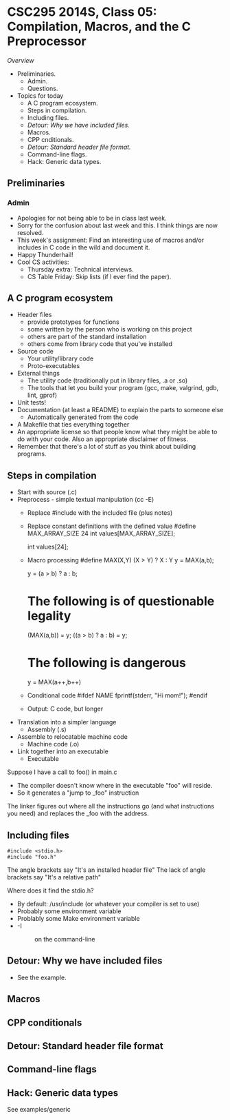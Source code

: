 CSC295 2014S, Class 05: Compilation, Macros, and the C Preprocessor
===================================================================

_Overview_

* Preliminaries.
    * Admin.
    * Questions.
* Topics for today
    * A C program ecosystem.
    * Steps in compilation.
    * Including files.
    * *Detour: Why we have included files.*
    * Macros.
    * CPP cnditionals.
    * *Detour: Standard header file format.*
    * Command-line flags.
    * Hack: Generic data types.

Preliminaries
-------------

### Admin

* Apologies for not being able to be in class last week.
* Sorry for the confusion about last week and this.  I think things
  are now resolved.
* This week's assignment: Find an interesting use of macros and/or
  includes in C code in the wild and document it.
* Happy Thunderhail!
* Cool CS activities:
    * Thursday extra: Technical interviews.
    * CS Table Friday: Skip lists (if I ever find the paper).

A C program ecosystem
---------------------

* Header files
    * provide prototypes for functions
    * some written by the person who is working on this project
    * others are part of the standard installation
    * others come from library code that you've installed
* Source code
    * Your utility/library code
    * Proto-executables
* External things
    * The utility code (traditionally put in library files, .a or .so)
    * The tools that let you build your program (gcc, make, valgrind,
      gdb, lint, gprof)
* Unit tests!
* Documentation (at least a README) to explain the parts to someone else
    * Automatically generated from the code
* A Makefile that ties everything together
* An appropriate license so that people know what they might be able
  to do with your code.  Also an appropriate disclaimer of fitness.
* Remember that there's a lot of stuff as you think about building programs.

Steps in compilation
--------------------

* Start with source (.c)
* Preprocess - simple textual manipulation (cc -E)
    * Replace #include with the included file (plus notes)
    * Replace constant definitions with the defined value
        #define MAX_ARRAY_SIZE 24
        int values[MAX_ARRAY_SIZE];

        int values[24];
    * Macro processing
        #define MAX(X,Y) (X > Y) ? X : Y
        y = MAX(a,b);

        y = (a > b) ? a : b;

        # The following is of questionable legality
        (MAX(a,b)) = y;
        ((a > b) ? a : b) = y;

        # The following is dangerous
        y = MAX(a++,b++)
   * Conditional code
        #ifdef NAME
        fprintf(stderr, "Hi mom!");
        #endif
   * Output: C code, but longer
* Translation into a simpler language 
    * Assembly (.s)
* Assemble to relocatable machine code
    * Machine code (.o)
* Link together into an executable
    * Executable

Suppose I have a call to foo() in main.c

* The compiler doesn't know where in the executable "foo" will reside.
* So it generates a "jump to _foo" instruction

The linker figures out where all the instructions go (and what instructions
you need) and replaces the _foo with the address.

Including files
---------------

    #include <stdio.h>
    #include "foo.h"

The angle brackets say "It's an installed header file"
The lack of angle brackets say "It's a relative path"

Where does it find the stdio.h?

* By default: /usr/include (or whatever your compiler is set to use)
* Probably some environment variable
* Problably some Make environment variable
* -I<DIR> on the command-line

Detour: Why we have included files
----------------------------------

* See the example.

Macros
------

CPP conditionals
----------------

Detour: Standard header file format
-----------------------------------

Command-line flags
------------------

Hack: Generic data types
------------------------

See examples/generic
